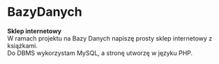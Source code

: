 # BazyDanych

**Sklep internetowy**  
W ramach projektu na Bazy Danych napiszę prosty sklep internetowy z książkami.  
Do DBMS wykorzystam MySQL, a stronę utworzę w języku PHP.
